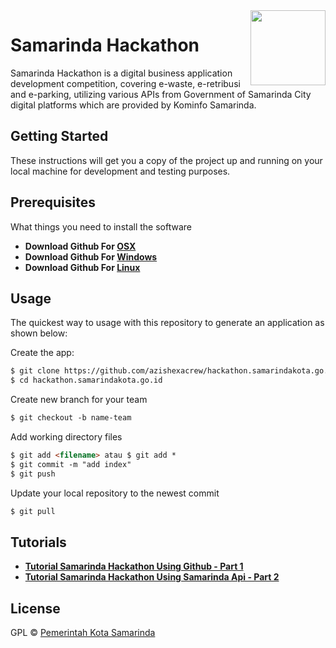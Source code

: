 <img src="https://hackathon.samarindakota.go.id/img/logo_home.png" align="right" width="120px"/>


# Samarinda Hackathon

Samarinda Hackathon is a digital business application development competition, covering e-waste, e-retribusi and e-parking, utilizing various APIs from Government of Samarinda City digital platforms which are provided by Kominfo Samarinda.

## Getting Started
These instructions will get you a copy of the project up and running on your local machine for development and testing purposes.
## Prerequisites
What things you need to install the software
* **Download Github For [OSX](http://git-scm.com/download/mac)**
* **Download Github For [Windows](https://gitforwindows.org/)**
* **Download Github For [Linux](http://git-scm.com/book/en/Getting-Started-Installing-Git)**

## Usage
The quickest way to usage with this repository to generate an application as shown below:

Create the app:
 ```html
 $ git clone https://github.com/azishexacrew/hackathon.samarindakota.go.id.git    
 $ cd hackathon.samarindakota.go.id
 ```
 
 Create new branch for your team
 ```html
 $ git checkout -b name-team    
 ```
 
 Add working directory files
  ```html
 $ git add <filename> atau $ git add *
 $ git commit -m "add index"
 $ git push
 ```
 
 Update your local repository to the newest commit
  ```html
 $ git pull
 ```

## Tutorials
* **[Tutorial Samarinda Hackathon Using Github - Part 1](http://git-scm.com/download/mac)**
* **[Tutorial Samarinda Hackathon Using Samarinda Api - Part 2](https://gitforwindows.org/)**
## License

GPL © [Pemerintah Kota Samarinda](https://samarindakota.go.id)
